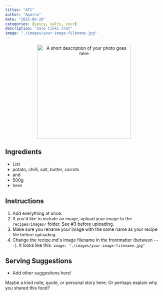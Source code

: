 ```yaml
---
titles: "ATC"
author: "Aparna"
date: "2025-06-20"
categories: [spicy, salty, sour]
description: "aalo tikki chat"
image: "./images/your-image-filename.jpg"
---
```


<!-- Replace the img src file path below with the same path you used in the YAML above -->
<p align="center">
  <img src="./images/your-image-filename.jpg" alt="A short description of your photo goes here" width="300"/>
</p>

## Ingredients

- List
- potato, chilli, salt, butter, carrots 
- and
- 500g
- here

## Instructions

1. Add everything at once.
2. If you'd like to include an image, upload your image to the `recipes/images/` folder. See #3 before uploading.
3. Make sure you rename your image with the same name as your recipe file before uploading.
4. Change the recipe.md's image filename in the frontmatter (between `---`). It looks like this: `image: "./images/your-image-filename.jpg"`

## Serving Suggestions
- Add other suggestions here!

Maybe a kind note, quote, or personal story here. Or perhaps explain why you shared this food?
